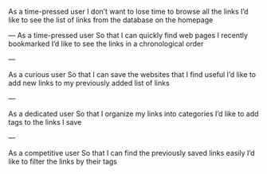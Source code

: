 As a time-pressed user
I don’t want to lose time to browse all the links
I’d like to see the list of links from the database on the homepage

—
As a time-pressed user
So that I can quickly find web pages I recently bookmarked
I’d like to see the links in a chronological order

—

As a curious user
So that I can save the websites that I find useful
I’d like to add new links to my previously added list of links

—

As a dedicated user
So that I organize my links into categories
I’d like to add tags to the links I save

—

As a competitive user
So that I can find the previously saved links easily
I’d like to filter the links by their tags
